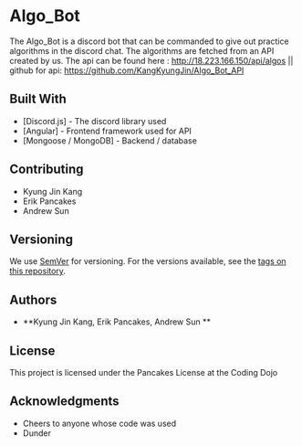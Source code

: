 # Algo_Bot

The Algo_Bot is a discord bot that can be commanded to give out practice algorithms in the discord chat. The algorithms are fetched from an API created by us.
The api can be found here : http://18.223.166.150/api/algos || github for api: https://github.com/KangKyungJin/Algo_Bot_API
## Built With

* [Discord.js] - The discord library used
* [Angular] - Frontend framework used for API
* [Mongoose / MongoDB] - Backend / database

## Contributing

* Kyung Jin Kang
* Erik Pancakes
* Andrew Sun

## Versioning

We use [SemVer](http://semver.org/) for versioning. For the versions available, see the [tags on this repository](https://github.com/your/project/tags). 

## Authors

* **Kyung Jin Kang, Erik Pancakes, Andrew Sun **

## License

This project is licensed under the Pancakes License at the Coding Dojo

## Acknowledgments

* Cheers to anyone whose code was used
* Dunder

